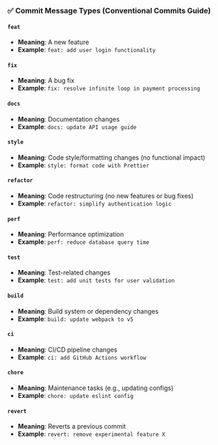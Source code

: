### ✅ Commit Message Types (Conventional Commits Guide)
#### `feat`
- **Meaning**: A new feature
- **Example**: `feat: add user login functionality`

#### `fix`
- **Meaning**: A bug fix
- **Example**: `fix: resolve infinite loop in payment processing`

#### `docs`
- **Meaning**: Documentation changes
- **Example**: `docs: update API usage guide`

#### `style`
- **Meaning**: Code style/formatting changes (no functional impact)
- **Example**: `style: format code with Prettier`

#### `refactor`
- **Meaning**: Code restructuring (no new features or bug fixes)
- **Example**: `refactor: simplify authentication logic`

#### `perf`
- **Meaning**: Performance optimization
- **Example**: `perf: reduce database query time`

#### `test`
- **Meaning**: Test-related changes
- **Example**: `test: add unit tests for user validation`

#### `build`
- **Meaning**: Build system or dependency changes
- **Example**: `build: update webpack to v5`

#### `ci`
- **Meaning**: CI/CD pipeline changes
- **Example**: `ci: add GitHub Actions workflow`

#### `chore`
- **Meaning**: Maintenance tasks (e.g., updating configs)
- **Example**: `chore: update eslint config`

#### `revert`
- **Meaning**: Reverts a previous commit
- **Example**: `revert: remove experimental feature X`

